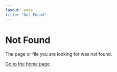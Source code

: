 ```yaml
---
layout: page
title: "Not Found"
---
```


# Not Found

The page or file you are looking for was not found.

[Go to the home page](/)